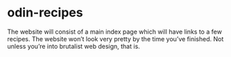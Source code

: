 # odin-recipes

The website will consist of a main index page which will have links to a few recipes. The website won’t look very pretty by the time you’ve finished. Not unless you’re into brutalist web design, that is.
